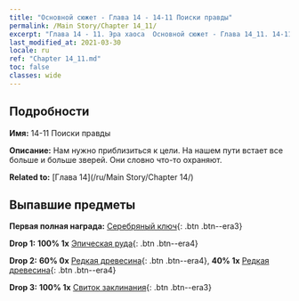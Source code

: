 ```yaml
---
title: "Основной сюжет - Глава 14 - 14-11 Поиски правды"
permalink: /Main Story/Chapter 14_11/
excerpt: "Глава 14 - 11. Эра хаоса  Основной сюжет - Глава 14_11. 14-11 Поиски правды"
last_modified_at: 2021-03-30
locale: ru
ref: "Chapter 14_11.md"
toc: false
classes: wide
---
```


## Подробности

 **Имя:** 14-11 Поиски правды

 **Описание:** Нам нужно приблизиться к цели. На нашем пути встает все больше и больше зверей. Они словно что-то охраняют.

 **Related to:** [Глава 14](/ru/Main Story/Chapter 14/)

## Выпавшие предметы

 **Первая полная награда:** [Серебряный ключ](/ru/Items/con_693/){: .btn .btn--era3}

 **Drop 1:** **100% 1x** [Эпическая руда](/ru/Items/mat_47/){: .btn .btn--era4}

 **Drop 2:** **60% 0x** [Редкая древесина](/ru/Items/mat_41/){: .btn .btn--era4}, **40% 1x** [Редкая древесина](/ru/Items/mat_41/){: .btn .btn--era4}

 **Drop 3:** **100% 1x** [Свиток заклинания](/ru/Items/con_694/){: .btn .btn--era3}

